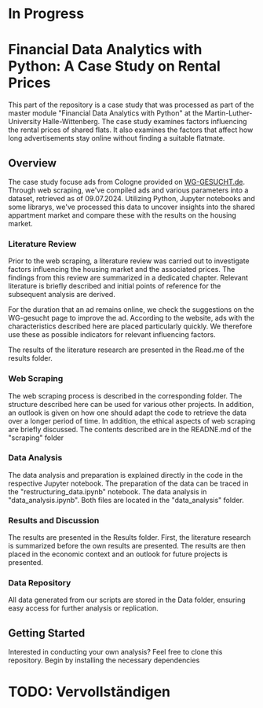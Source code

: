 # In Progress
# Financial Data Analytics with Python: A Case Study on Rental Prices

This part of the repository is a case study that was processed as part of the master module "Financial Data Analytics with Python" at the Martin-Luther-University Halle-Wittenberg. The case study examines factors influencing the rental prices of shared flats. It also examines the factors that affect how long advertisements stay online without finding a suitable flatmate.

## Overview

The case study focuse ads from Cologne provided on [WG-GESUCHT.de](https://www.wg-gesucht.de/).  Through web scraping, we've compiled ads and various parameters into a dataset, retrieved as of 09.07.2024.  Utilizing Python, Jupyter notebooks and some librarys, we've processed this data to uncover insights into the shared appartment market and compare these with the results on the housing market.


### Literature Review

Prior to the web scraping, a literature review was carried out to investigate factors influencing the housing market and the associated prices. The findings from this review are summarized in a dedicated chapter. Relevant literature is briefly described and initial points of reference for the subsequent analysis are derived.

For the duration that an ad remains online, we check the suggestions on the WG-gesucht page to improve the ad. According to the website, ads with the characteristics described here are placed particularly quickly. We therefore use these as possible indicators for relevant influencing factors. 

The results of the literature research are presented in the Read.me of the results folder.

### Web Scraping

The web scraping process is described in the corresponding folder. The structure described here can be used for various other projects. In addition, an outlook is given on how one should adapt the code to retrieve the data over a longer period of time. In addition, the ethical aspects of web scraping are briefly discussed.
The contents described are in the READNE.md of the "scraping" folder

### Data Analysis

The data analysis and preparation is explained directly in the code in the respective Jupyter notebook. 
The preparation of the data can be traced in the "restructuring_data.ipynb" notebook. The data analysis in "data_analysis.ipynb". Both files are located in the "data_analysis" folder.

### Results and Discussion

The results are presented in the Results folder. First, the literature research is summarized before the own results are presented. The results are then placed in the economic context and an outlook for future projects is presented.

### Data Repository

All data generated from our scripts are stored in the Data folder, ensuring easy access for further analysis or replication.

## Getting Started

Interested in conducting your own analysis? Feel free to clone this repository. Begin by installing the necessary dependencies

# TODO: Vervollständigen